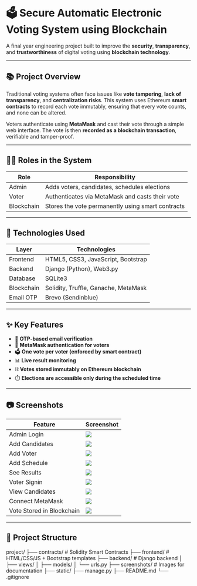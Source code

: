 # 🗳️ Secure Automatic Electronic Voting System using Blockchain

A final year engineering project built to improve the **security**, **transparency**, and **trustworthiness** of digital voting using **blockchain technology**.

---

## 📚 Project Overview

Traditional voting systems often face issues like **vote tampering**, **lack of transparency**, and **centralization risks**. This system uses Ethereum **smart contracts** to record each vote immutably, ensuring that every vote counts, and none can be altered.

Voters authenticate using **MetaMask** and cast their vote through a simple web interface. The vote is then **recorded as a blockchain transaction**, verifiable and tamper-proof.

---

## 🧑‍💼 Roles in the System

| Role     | Responsibility                                     |
|----------|-----------------------------------------------------|
| Admin    | Adds voters, candidates, schedules elections        |
| Voter    | Authenticates via MetaMask and casts their vote     |
| Blockchain | Stores the vote permanently using smart contracts |

---

## 🚀 Technologies Used

| Layer         | Technologies |
|---------------|--------------|
| Frontend      | HTML5, CSS3, JavaScript, Bootstrap |
| Backend       | Django (Python), Web3.py |
| Database      | SQLite3 |
| Blockchain    | Solidity, Truffle, Ganache, MetaMask |
| Email OTP     | Brevo (Sendinblue) |

---

## ✨ Key Features

- 🔐 **OTP-based email verification**
- 🦊 **MetaMask authentication for voters**
- 🗳️ **One vote per voter (enforced by smart contract)**
- 📊 **Live result monitoring**
- ⛓️ **Votes stored immutably on Ethereum blockchain**
- ⏱️ **Elections are accessible only during the scheduled time**

---

## 📷 Screenshots

| Feature | Screenshot |
|--------|------------|
| Admin Login | ![](screenshots/admin_login.png) |
| Add Candidates | ![](screenshots/admin_add_candidates.png) |
| Add Voter | ![](screenshots/admin_add_voter.png) |
| Add Schedule | ![](screenshots/admin_add_schedule.png) |
| See Results | ![](screenshots/admin_see_results.png) |
| Voter Signin | ![](screenshots/voter_signin.png) |
| View Candidates | ![](screenshots/voter_view_candidates.png) |
| Connect MetaMask | ![](screenshots/voter_connect_metamask.png) |
| Vote Stored in Blockchain | ![](screenshots/vote_stored_blockchain.png) |

---

## 🧱 Project Structure

project/
├── contracts/ # Solidity Smart Contracts
├── frontend/ # HTML/CSS/JS + Bootstrap templates
├── backend/ # Django backend
│ ├── views/
│ ├── models/
│ └── urls.py
├── screenshots/ # Images for documentation
├── static/
├── manage.py
├── README.md
└── .gitignore


